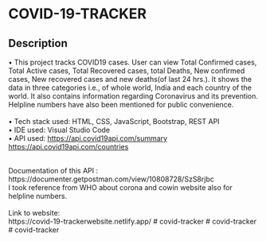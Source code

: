 # COVID-19-TRACKER
## Description
• This project tracks COVID19 cases. User can view Total Confirmed cases, Total Active cases, Total Recovered cases, total Deaths, New confirmed cases, New recovered cases and new deaths(of last 24 hrs.). It shows the data in three categories i.e., of whole world, India and each country of the world. It also contains information regarding Coronavirus and its prevention. Helpline numbers have also been mentioned for public convenience. </br> </br>
• Tech stack used: HTML, CSS, JavaScript, Bootstrap, REST API</br>
 • IDE used: Visual Studio Code</br>
 • API used: https://api.covid19api.com/summary </br>
     https://api.covid19api.com/countries</br>
     
    
</br> 
 Documentation of this API : https://documenter.getpostman.com/view/10808728/SzS8rjbc
</br>
I took reference from WHO about corona and cowin website also for helpline numbers.</br> </br>
Link to website:
</br>https://covid-19-trackerwebsite.netlify.app/
# covid-tracker
# covid-tracker
# covid-tracker
